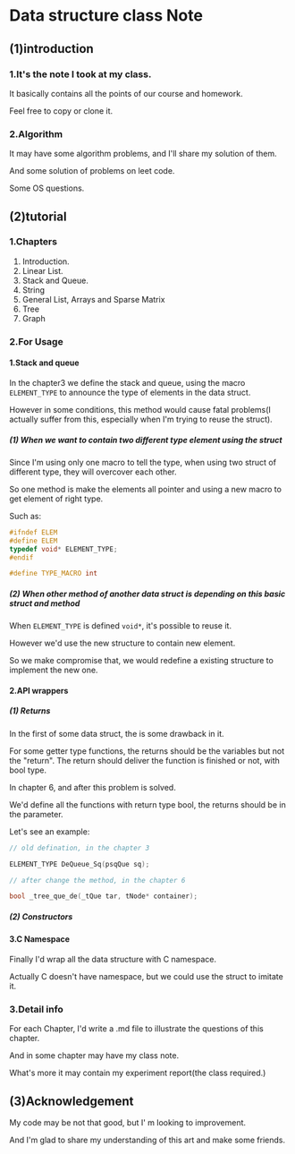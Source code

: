 # Data structure class Note

## (1)introduction
### 1.It's the note I took at my class. 
It basically contains all the points of our course and homework.

Feel free to copy or clone it.

### 2.Algorithm
It may have some algorithm problems, and I'll share my solution of them.

And some solution of problems on leet code.

Some OS questions.

## (2)tutorial
### 1.Chapters
1. Introduction.
2. Linear List.
3. Stack and Queue.
4. String
5. General List, Arrays and Sparse Matrix
6. Tree
7. Graph

### 2.For Usage

#### 1.Stack and queue

In the chapter3 we define the stack and queue, using the macro `ELEMENT_TYPE` to announce the type of elements in the data struct. 

However in some conditions, this method would cause fatal problems(I actually suffer from this, especially when I'm trying to reuse the struct).

##### (1) When we want to contain two different type element using the struct

Since I'm using only one macro to tell the type, when using two struct of different type, they will overcover each other.

So one method is make the elements all pointer and using a new macro to get element of right type.

Such as:

```c
#ifndef ELEM
#define ELEM
typedef void* ELEMENT_TYPE;
#endif

#define TYPE_MACRO int
```

##### (2) When other method of another data struct is depending on this basic struct and method

When `ELEMENT_TYPE` is defined `void*`, it's possible to reuse it.

However we'd use the new structure to contain new element.

So we make compromise that, we would redefine a existing structure to implement the new one.

#### 2.API wrappers

##### (1) Returns

In the first of some data struct, the is some drawback in it.

For some getter type functions, the returns should be the variables but not the "return". The return should deliver the function is finished or not, with bool type.

In chapter 6, and after this problem is solved.

We'd define all the functions with return type bool, the returns should be in the parameter.

Let's see an example:

```c
// old defination, in the chapter 3

ELEMENT_TYPE DeQueue_Sq(psqQue sq);

// after change the method, in the chapter 6

bool _tree_que_de(_tQue tar, tNode* container);
```

##### (2) Constructors

#### 3.C Namespace

Finally I'd wrap all the data structure with C namespace.

Actually C doesn't have namespace, but we could use the struct to imitate it.

### 3.Detail info
For each Chapter, I'd write a .md file to illustrate the questions of this chapter.

And in some chapter may have my class note.

What's more it may contain my experiment report(the class required.)

## (3)Acknowledgement
My code may be not that good, but I' m looking to improvement.

And I'm glad to share my understanding of this art and make some friends.
